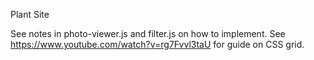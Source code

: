 Plant Site

See notes in photo-viewer.js and filter.js on how to implement.
See https://www.youtube.com/watch?v=rg7Fvvl3taU for guide on CSS grid. 
